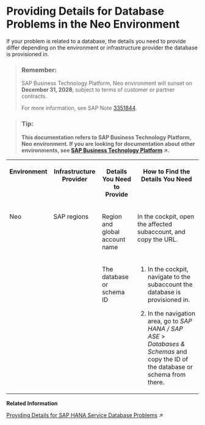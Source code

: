 <!-- loio74749227a1f1470e939ddd3ce9bea1c4 -->

# Providing Details for Database Problems in the Neo Environment

If your problem is related to a database, the details you need to provide differ depending on the environment or infrastructure provider the database is provisioned in.



> ### Remember:  
> SAP Business Technology Platform, Neo environment will sunset on **December 31, 2028**, subject to terms of customer or partner contracts.
> 
> For more information, see SAP Note [3351844](https://me.sap.com/notes/3351844).

> ### Tip:  
> **This documentation refers to SAP Business Technology Platform, Neo environment. If you are looking for documentation about other environments, see [SAP Business Technology Platform](https://help.sap.com/viewer/65de2977205c403bbc107264b8eccf4b/Cloud/en-US/6a2c1ab5a31b4ed9a2ce17a5329e1dd8.html "SAP Business Technology Platform (SAP BTP) is an integrated offering comprised of four technology portfolios: database and data management, application development and integration, analytics, and intelligent technologies. The platform offers users the ability to turn data into business value, compose end-to-end business processes, and build and extend SAP applications quickly.") :arrow_upper_right:.**




<table>
<tr>
<th valign="top">

Environment

</th>
<th valign="top">

Infrastructure Provider

</th>
<th valign="top">

Details You Need to Provide

</th>
<th valign="top">

How to Find the Details You Need

</th>
</tr>
<tr>
<td valign="top" rowspan="2">

Neo 

</td>
<td valign="top" rowspan="2">

SAP regions

</td>
<td valign="top">

Region and global account name

</td>
<td valign="top">

In the cockpit, open the affected subaccount, and copy the URL.

</td>
</tr>
<tr>
<td valign="top">

The database or schema ID

</td>
<td valign="top">

1.  In the cockpit, navigate to the subaccount the database is provisioned in.

2.  In the navigation area, go to *SAP HANA / SAP ASE* \> *Databases & Schemas* and copy the ID of the database or schema from there.




</td>
</tr>
</table>

**Related Information**  


[Providing Details for SAP HANA Service Database Problems](https://help.sap.com/viewer/65de2977205c403bbc107264b8eccf4b/Cloud/en-US/75cde5383e8d42dabd039b7dceef9511.html "If your problem is related to a SAP HANA service database, the details you need to provide differ depending on the environment or infrastructure provider the database is provisioned in.") :arrow_upper_right:

